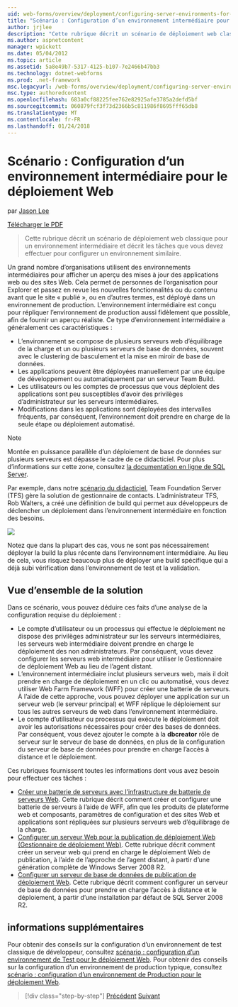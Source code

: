 ```yaml
---
uid: web-forms/overview/deployment/configuring-server-environments-for-web-deployment/scenario-configuring-a-staging-environment-for-web-deployment
title: "Scénario : Configuration d’un environnement intermédiaire pour le déploiement Web | Documents Microsoft"
author: jrjlee
description: "Cette rubrique décrit un scénario de déploiement web classique pour un environnement intermédiaire et décrit les tâches que vous devez effectuer pour configurer un environnement similaire..."
ms.author: aspnetcontent
manager: wpickett
ms.date: 05/04/2012
ms.topic: article
ms.assetid: 5a8e49b7-5317-4125-b107-7e2466b47bb3
ms.technology: dotnet-webforms
ms.prod: .net-framework
msc.legacyurl: /web-forms/overview/deployment/configuring-server-environments-for-web-deployment/scenario-configuring-a-staging-environment-for-web-deployment
msc.type: authoredcontent
ms.openlocfilehash: 683a0cf88225fee762e82925afe3785a2defd5bf
ms.sourcegitcommit: 060879fcf3f73d2366b5c811986f8695fff65db8
ms.translationtype: MT
ms.contentlocale: fr-FR
ms.lasthandoff: 01/24/2018
---
```

<a name="scenario-configuring-a-staging-environment-for-web-deployment"></a>Scénario : Configuration d’un environnement intermédiaire pour le déploiement Web
====================
par [Jason Lee](https://github.com/jrjlee)

[Télécharger le PDF](https://msdnshared.blob.core.windows.net/media/MSDNBlogsFS/prod.evol.blogs.msdn.com/CommunityServer.Blogs.Components.WeblogFiles/00/00/00/63/56/8130.DeployingWebAppsInEnterpriseScenarios.pdf)

> Cette rubrique décrit un scénario de déploiement web classique pour un environnement intermédiaire et décrit les tâches que vous devez effectuer pour configurer un environnement similaire.


Un grand nombre d’organisations utilisent des environnements intermédiaires pour afficher un aperçu des mises à jour des applications web ou des sites Web. Cela permet de personnes de l’organisation pour Explorer et passez en revue les nouvelles fonctionnalités ou du contenu avant que le site « publié », ou en d’autres termes, est déployé dans un environnement de production. L’environnement intermédiaire est conçu pour répliquer l’environnement de production aussi fidèlement que possible, afin de fournir un aperçu réaliste. Ce type d’environnement intermédiaire a généralement ces caractéristiques :

- L’environnement se compose de plusieurs serveurs web d’équilibrage de la charge et un ou plusieurs serveurs de base de données, souvent avec le clustering de basculement et la mise en miroir de base de données.
- Les applications peuvent être déployées manuellement par une équipe de développement ou automatiquement par un serveur Team Build.
- Les utilisateurs ou les comptes de processus que vous déploient des applications sont peu susceptibles d’avoir des privilèges d’administrateur sur les serveurs intermédiaires.
- Modifications dans les applications sont déployées des intervalles fréquents, par conséquent, l’environnement doit prendre en charge de la seule étape ou déploiement automatisé.

> [!NOTE]
> Montée en puissance parallèle d’un déploiement de base de données sur plusieurs serveurs est dépasse le cadre de ce didacticiel. Pour plus d’informations sur cette zone, consultez [la documentation en ligne de SQL Server](https://technet.microsoft.com/library/ms130214.aspx).


Par exemple, dans notre [scénario du didacticiel](../deploying-web-applications-in-enterprise-scenarios/enterprise-web-deployment-scenario-overview.md), Team Foundation Server (TFS) gère la solution de gestionnaire de contacts. L’administrateur TFS, Rob Walters, a créé une définition de build qui permet aux développeurs de déclencher un déploiement dans l’environnement intermédiaire en fonction des besoins.

![](scenario-configuring-a-staging-environment-for-web-deployment/_static/image1.png)

Notez que dans la plupart des cas, vous ne sont pas nécessairement déployer la build la plus récente dans l’environnement intermédiaire. Au lieu de cela, vous risquez beaucoup plus de déployer une build spécifique qui a déjà subi vérification dans l’environnement de test et la validation.

## <a name="solution-overview"></a>Vue d’ensemble de la solution

Dans ce scénario, vous pouvez déduire ces faits d’une analyse de la configuration requise du déploiement :

- Le compte d’utilisateur ou un processus qui effectue le déploiement ne dispose des privilèges administrateur sur les serveurs intermédiaires, les serveurs web intermédiaire doivent prendre en charge le déploiement des non administrateurs. Par conséquent, vous devez configurer les serveurs web intermédiaire pour utiliser le Gestionnaire de déploiement Web au lieu de l’agent distant.
- L’environnement intermédiaire inclut plusieurs serveurs web, mais il doit prendre en charge de déploiement en un clic ou automatisé, vous devez utiliser Web Farm Framework (WFF) pour créer une batterie de serveurs. À l’aide de cette approche, vous pouvez déployer une application sur un serveur web (le serveur principal) et WFF réplique le déploiement sur tous les autres serveurs de web dans l’environnement intermédiaire.
- Le compte d’utilisateur ou processus qui exécute le déploiement doit avoir les autorisations nécessaires pour créer des bases de données. Par conséquent, vous devez ajouter le compte à la **dbcreator** rôle de serveur sur le serveur de base de données, en plus de la configuration du serveur de base de données pour prendre en charge l’accès à distance et le déploiement.

Ces rubriques fournissent toutes les informations dont vous avez besoin pour effectuer ces tâches :

- [Créer une batterie de serveurs avec l’infrastructure de batterie de serveurs Web](creating-a-server-farm-with-the-web-farm-framework.md). Cette rubrique décrit comment créer et configurer une batterie de serveurs à l’aide de WFF, afin que les produits de plateforme web et composants, paramètres de configuration et des sites Web et applications sont répliquées sur plusieurs serveurs web d’équilibrage de la charge.
- [Configurer un serveur Web pour la publication de déploiement Web (Gestionnaire de déploiement Web)](configuring-a-web-server-for-web-deploy-publishing-web-deploy-handler.md). Cette rubrique décrit comment créer un serveur web qui prend en charge le déploiement Web de publication, à l’aide de l’approche de l’agent distant, à partir d’une génération complète de Windows Server 2008 R2.
- [Configurer un serveur de base de données de publication de déploiement Web](configuring-a-database-server-for-web-deploy-publishing.md). Cette rubrique décrit comment configurer un serveur de base de données pour prendre en charge l’accès à distance et le déploiement, à partir d’une installation par défaut de SQL Server 2008 R2.

## <a name="further-reading"></a>informations supplémentaires

Pour obtenir des conseils sur la configuration d’un environnement de test classique de développeur, consultez [scénario : configuration d’un environnement de Test pour le déploiement Web](scenario-configuring-a-test-environment-for-web-deployment.md). Pour obtenir des conseils sur la configuration d’un environnement de production typique, consultez [scénario : configuration d’un environnement de Production pour le déploiement Web](scenario-configuring-a-production-environment-for-web-deployment.md).

>[!div class="step-by-step"]
[Précédent](scenario-configuring-a-test-environment-for-web-deployment.md)
[Suivant](scenario-configuring-a-production-environment-for-web-deployment.md)
